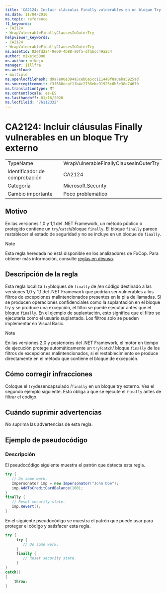 ```yaml
---
title: 'CA2124: Incluir cláusulas Finally vulnerables en un bloque Try externo'
ms.date: 11/04/2016
ms.topic: reference
f1_keywords:
- CA2124
- WrapVulnerableFinallyClausesInOuterTry
helpviewer_keywords:
- CA2124
- WrapVulnerableFinallyClausesInOuterTry
ms.assetid: 82efd224-9e60-4b88-a0f5-dfabcc49a254
author: mikejo5000
ms.author: mikejo
manager: jillfra
ms.workload:
- multiple
ms.openlocfilehash: d9a7e00e394a5ceb6a5cc111448f8a0aba5925ad
ms.sourcegitcommit: f3f668ecaf11b4c2738ebc91923c6b5e38e74670
ms.translationtype: MT
ms.contentlocale: es-ES
ms.lasthandoff: 01/16/2020
ms.locfileid: "76112332"
---
```

# <a name="ca2124-wrap-vulnerable-finally-clauses-in-outer-try"></a>CA2124: Incluir cláusulas Finally vulnerables en un bloque Try externo

|||
|-|-|
|TypeName|WrapVulnerableFinallyClausesInOuterTry|
|Identificador de comprobación|CA2124|
|Categoría|Microsoft.Security|
|Cambio importante|Poco problemático|

## <a name="cause"></a>Motivo
En las versiones 1,0 y 1,1 del .NET Framework, un método público o protegido contiene un `try`/`catch`/bloque `finally`. El bloque `finally` parece restablecer el estado de seguridad y no se incluye en un bloque de `finally`.

> [!NOTE]
> Esta regla heredada no está disponible en los analizadores de FxCop. Para obtener más información, consulte [reglas en desuso](fxcop-rule-port-status.md#deprecated-rules).

## <a name="rule-description"></a>Descripción de la regla
Esta regla localiza `try`bloques de `finally` de /en código destinado a las versiones 1,0 y 1,1 del .NET Framework que podrían ser vulnerables a los filtros de excepciones malintencionados presentes en la pila de llamadas. Si se producen operaciones confidenciales como la suplantación en el bloque try y se produce una excepción, el filtro se puede ejecutar antes que el bloque `finally`. En el ejemplo de suplantación, esto significa que el filtro se ejecutaría como el usuario suplantado. Los filtros solo se pueden implementar en Visual Basic.

> [!NOTE]
> En las versiones 2,0 y posteriores del .NET Framework, el motor en tiempo de ejecución protege automáticamente un `try`/`catch`/ bloque `finally` de los filtros de excepciones malintencionados, si el restablecimiento se produce directamente en el método que contiene el bloque de excepción.

## <a name="how-to-fix-violations"></a>Cómo corregir infracciones
Coloque el `try`desencapsulado /`finally` en un bloque try externo. Vea el segundo ejemplo siguiente. Esto obliga a que se ejecute el `finally` antes de filtrar el código.

## <a name="when-to-suppress-warnings"></a>Cuándo suprimir advertencias
No suprima las advertencias de esta regla.

## <a name="pseudo-code-example"></a>Ejemplo de pseudocódigo

### <a name="description"></a>Descripción

El pseudocódigo siguiente muestra el patrón que detecta esta regla.

```csharp
try {
   // Do some work.
   Impersonator imp = new Impersonator("John Doe");
   imp.AddToCreditCardBalance(100);
}
finally {
   // Reset security state.
   imp.Revert();
}
```

En el siguiente pseudocódigo se muestra el patrón que puede usar para proteger el código y satisfacer esta regla.

```csharp
try {
     try {
        // Do some work.
     }
     finally {
        // Reset security state.
     }
}
catch()
{
    throw;
}
```
